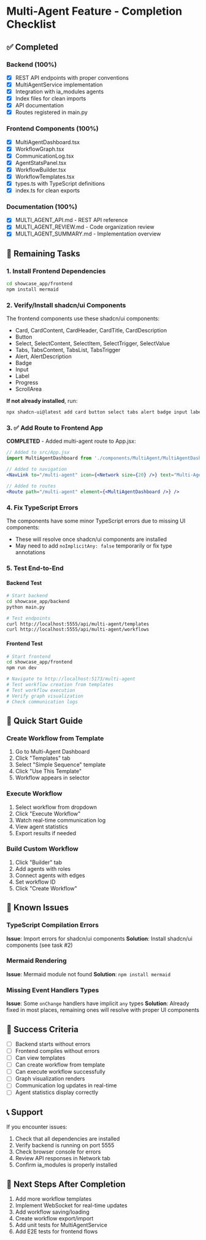 # Multi-Agent Feature - Completion Checklist

## ✅ Completed

### Backend (100%)
- [x] REST API endpoints with proper conventions
- [x] MultiAgentService implementation
- [x] Integration with ia_modules agents
- [x] Index files for clean imports
- [x] API documentation
- [x] Routes registered in main.py

### Frontend Components (100%)
- [x] MultiAgentDashboard.tsx
- [x] WorkflowGraph.tsx
- [x] CommunicationLog.tsx
- [x] AgentStatsPanel.tsx
- [x] WorkflowBuilder.tsx
- [x] WorkflowTemplates.tsx
- [x] types.ts with TypeScript definitions
- [x] index.ts for clean exports

### Documentation (100%)
- [x] MULTI_AGENT_API.md - REST API reference
- [x] MULTI_AGENT_REVIEW.md - Code organization review
- [x] MULTI_AGENT_SUMMARY.md - Implementation overview

## 🔧 Remaining Tasks

### 1. Install Frontend Dependencies
```bash
cd showcase_app/frontend
npm install mermaid
```

### 2. Verify/Install shadcn/ui Components
The frontend components use these shadcn/ui components:
- Card, CardContent, CardHeader, CardTitle, CardDescription
- Button
- Select, SelectContent, SelectItem, SelectTrigger, SelectValue
- Tabs, TabsContent, TabsList, TabsTrigger
- Alert, AlertDescription
- Badge
- Input
- Label
- Progress
- ScrollArea

**If not already installed**, run:
```bash
npx shadcn-ui@latest add card button select tabs alert badge input label progress scroll-area
```

### 3. ✅ Add Route to Frontend App
**COMPLETED** - Added multi-agent route to App.jsx:

```jsx
// Added to src/App.jsx
import MultiAgentDashboard from './components/MultiAgent/MultiAgentDashboard'

// Added to navigation
<NavLink to="/multi-agent" icon={<Network size={20} />} text="Multi-Agent" />

// Added to routes
<Route path="/multi-agent" element={<MultiAgentDashboard />} />
```

### 4. Fix TypeScript Errors
The components have some minor TypeScript errors due to missing UI components:
- These will resolve once shadcn/ui components are installed
- May need to add `noImplicitAny: false` temporarily or fix type annotations

### 5. Test End-to-End

#### Backend Test
```bash
# Start backend
cd showcase_app/backend
python main.py

# Test endpoints
curl http://localhost:5555/api/multi-agent/templates
curl http://localhost:5555/api/multi-agent/workflows
```

#### Frontend Test
```bash
# Start frontend
cd showcase_app/frontend
npm run dev

# Navigate to http://localhost:5173/multi-agent
# Test workflow creation from templates
# Test workflow execution
# Verify graph visualization
# Check communication logs
```

## 📝 Quick Start Guide

### Create Workflow from Template
1. Go to Multi-Agent Dashboard
2. Click "Templates" tab
3. Select "Simple Sequence" template
4. Click "Use This Template"
5. Workflow appears in selector

### Execute Workflow
1. Select workflow from dropdown
2. Click "Execute Workflow"
3. Watch real-time communication log
4. View agent statistics
5. Export results if needed

### Build Custom Workflow
1. Click "Builder" tab
2. Add agents with roles
3. Connect agents with edges
4. Set workflow ID
5. Click "Create Workflow"

## 🐛 Known Issues

### TypeScript Compilation Errors
**Issue**: Import errors for shadcn/ui components
**Solution**: Install shadcn/ui components (see task #2)

### Mermaid Rendering
**Issue**: Mermaid module not found
**Solution**: `npm install mermaid`

### Missing Event Handlers Types
**Issue**: Some `onChange` handlers have implicit `any` types
**Solution**: Already fixed in most places, remaining ones will resolve with proper UI components

## 🎯 Success Criteria

- [ ] Backend starts without errors
- [ ] Frontend compiles without errors
- [ ] Can view templates
- [ ] Can create workflow from template
- [ ] Can execute workflow successfully
- [ ] Graph visualization renders
- [ ] Communication log updates in real-time
- [ ] Agent statistics display correctly

## 📞 Support

If you encounter issues:
1. Check that all dependencies are installed
2. Verify backend is running on port 5555
3. Check browser console for errors
4. Review API responses in Network tab
5. Confirm ia_modules is properly installed

## 🚀 Next Steps After Completion

1. Add more workflow templates
2. Implement WebSocket for real-time updates
3. Add workflow saving/loading
4. Create workflow export/import
5. Add unit tests for MultiAgentService
6. Add E2E tests for frontend flows
